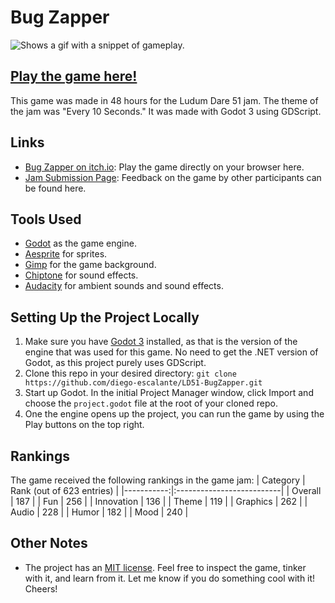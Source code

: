 # Bug Zapper

<picture>
  <source srcset="../assets/gameplay.gif?raw=true">
  <img alt="Shows a gif with a snippet of gameplay." src="../assets/gameplay.gif?raw=true">
</picture>

## [Play the game here!](https://diego-escalante.itch.io/bug-zapper)
This game was made in 48 hours for the Ludum Dare 51 jam. The theme of the jam was "Every 10 Seconds." It was made with Godot 3 using GDScript. 

## Links
* [Bug Zapper on itch.io](https://diego-escalante.itch.io/bug-zapper): Play the game directly on your browser here.
* [Jam Submission Page](https://ldjam.com/events/ludum-dare/51/bug-zapper): Feedback on the game by other participants can be found here.

## Tools Used
* [Godot](https://godotengine.org/) as the game engine.
* [Aesprite](https://www.aseprite.org/) for sprites.
* [Gimp](https://www.gimp.org/) for the game background.
* [Chiptone](https://sfbgames.itch.io/chiptone) for sound effects.
* [Audacity](https://www.audacityteam.org/) for ambient sounds and sound effects.

## Setting Up the Project Locally
1. Make sure you have [Godot 3](https://godotengine.org/download/3.x) installed, as that is the version of the engine that was used for this game. No need to get the .NET version of Godot, as this project purely uses GDScript.
2. Clone this repo in your desired directory: `git clone https://github.com/diego-escalante/LD51-BugZapper.git`
3. Start up Godot. In the initial Project Manager window, click Import and choose the `project.godot` file at the root of your cloned repo.
4. One the engine opens up the project, you can run the game by using the Play buttons on the top right.

## Rankings
The game received the following rankings in the game jam:
| Category   | Rank (out of 623 entries) |
|-----------:|:--------------------------|
| Overall    | 187                       |
| Fun        | 256                       |
| Innovation | 136                       |
| Theme      | 119                       |
| Graphics   | 262                       |
| Audio      | 228                       |
| Humor      | 182                       |
| Mood       | 240                       |

## Other Notes
* The project has an [MIT license](LICENSE). Feel free to inspect the game, tinker with it, and learn from it. Let me know if you do something cool with it! Cheers!
